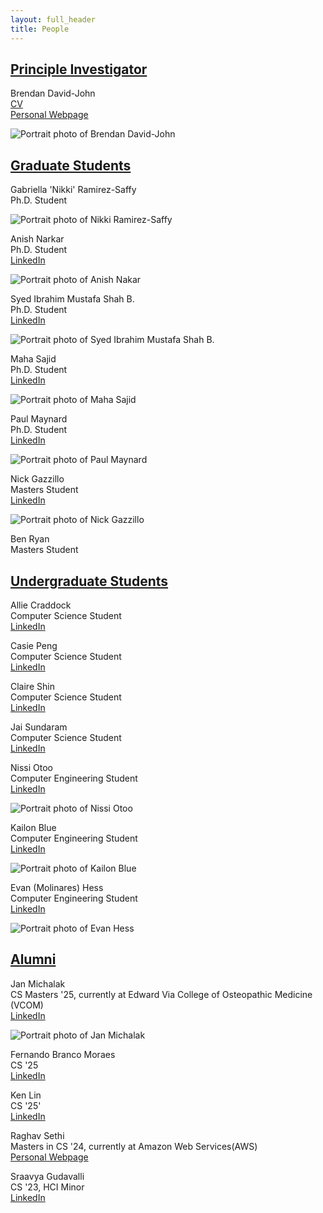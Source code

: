 ```yaml
---
layout: full_header
title: People
---
```



## [Principle Investigator](#pi)

Brendan David-John\
[CV](https://drive.google.com/file/d/1-3QynyXl3AW0Uu572uswKD6y4qpmmSjR/view?usp=sharing)\
[Personal Webpage](https://bmdj-vt.github.io/about)

![Portrait photo of Brendan David-John]({{root_url}}/assets/images/people/brendan.jpg)

## [Graduate Students](#grad)

Gabriella 'Nikki' Ramirez-Saffy\
Ph.D. Student

![Portrait photo of Nikki Ramirez-Saffy]({{root_url}}/assets/images/people/nikki.jpg)

Anish Narkar\
Ph.D. Student\
[LinkedIn](https://www.linkedin.com/in/anishnarkar/)

![Portrait photo of Anish Nakar]({{root_url}}/assets/images/people/anish.jpg)

Syed Ibrahim Mustafa Shah B.\
Ph.D. Student\
[LinkedIn](https://www.linkedin.com/in/syedibrahimmustafashahbukhari/)

![Portrait photo of Syed Ibrahim Mustafa Shah B.]({{root_url}}/assets/images/people/ibrahim.jpg)

Maha Sajid\
Ph.D. Student\
[LinkedIn](https://www.linkedin.com/in/maha-sajid-303844103/)

![Portrait photo of Maha Sajid]({{root_url}}/assets/images/people/maha.jpg)

Paul Maynard\
Ph.D. Student\
[LinkedIn](https://www.linkedin.com/in/paul-maynard-mayntech/)

![Portrait photo of Paul Maynard]({{root_url}}/assets/images/people/paul.jpg)

Nick Gazzillo\
Masters Student\
[LinkedIn](https://www.linkedin.com/in/nickgazzillo/)

![Portrait photo of Nick Gazzillo]({{root_url}}/assets/images/people/nick.jpg)

Ben Ryan\
Masters Student

## [Undergraduate Students](#undergrad)

Allie Craddock\
Computer Science Student\
[LinkedIn](https://www.linkedin.com/in/allie-craddock/)

Casie Peng\
Computer Science Student\
[LinkedIn](https://www.linkedin.com/in/casiepeng/)

Claire Shin\
Computer Science Student\
[LinkedIn](https://www.linkedin.com/in/cshinh/)

Jai Sundaram\
Computer Science Student\
[LinkedIn](https://www.linkedin.com/in/jai-sundaram/)

Nissi Otoo\
Computer Engineering Student\
[LinkedIn](https://www.linkedin.com/in/nissi-otoo/)

![Portrait photo of Nissi Otoo]({{root_url}}/assets/images/people/nissi.jpeg)

Kailon Blue\
Computer Engineering Student\
[LinkedIn](https://www.linkedin.com/in/kailon-blue-6209a2221/)

![Portrait photo of Kailon Blue]({{root_url}}/assets/images/people/kailon.jpeg)

Evan (Molinares) Hess\
Computer Engineering Student\
[LinkedIn](https://www.linkedin.com/in/emcode25/)

![Portrait photo of Evan Hess]({{root_url}}/assets/images/people/hess.jpeg)


## [Alumni](#alumni)

Jan Michalak\
CS Masters '25, currently at Edward Via College of Osteopathic Medicine (VCOM)\
[LinkedIn](https://www.linkedin.com/in/janjakubmichalak/)

![Portrait photo of Jan Michalak]({{root_url}}/assets/images/people/jan.jpg)

Fernando Branco Moraes\
CS '25\
[LinkedIn](https://www.linkedin.com/in/fernando-branco-moraes/)

Ken Lin\
CS '25'\
[LinkedIn](https://www.linkedin.com/in/lken/)


Raghav Sethi\
Masters in CS '24, currently at Amazon Web Services(AWS)\
[Personal Webpage](https://rghv96.github.io/)


Sraavya Gudavalli\
CS '23, HCI Minor\
[LinkedIn](https://www.linkedin.com/in/sraavya-gudavalli-a690a9215/)

